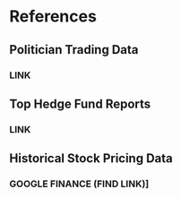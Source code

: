 # References
## Politician Trading Data
### LINK
## Top Hedge Fund Reports
### LINK
## Historical Stock Pricing Data
### GOOGLE FINANCE (FIND LINK)]

